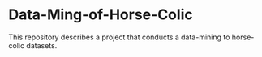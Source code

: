 # Data-Ming-of-Horse-Colic
This repository describes a project that conducts a data-mining to horse-colic datasets.
